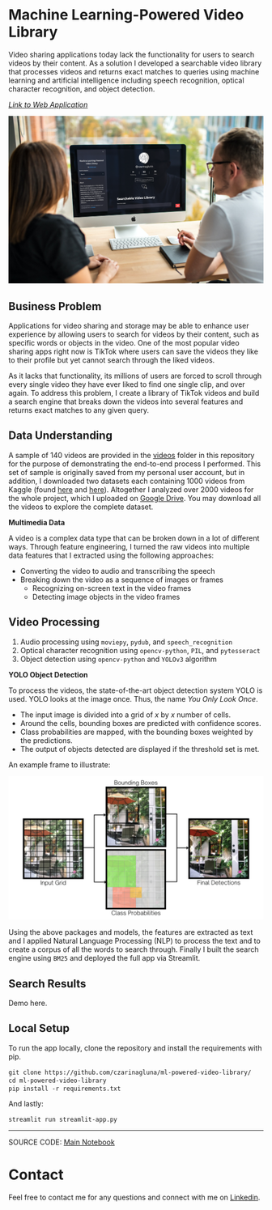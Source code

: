 # Machine Learning-Powered Video Library

Video sharing applications today lack the functionality for users to search videos by their content. As a solution I developed a searchable video library that processes videos and returns exact matches to queries using machine learning and artificial intelligence including speech recognition, optical character recognition, and object detection. 

*[Link to Web Application](https://share.streamlit.io/czarinagluna/ml-powered-video-library/main)*

![](data/images/app.png)

## Business Problem

Applications for video sharing and storage may be able to enhance user experience by allowing users to search for videos by their content, such as specific words or objects in the video. One of the most popular video sharing apps right now is TikTok where users can save the videos they like to their profile but yet cannot search through the liked videos. 

As it lacks that functionality, its millions of users are forced to scroll through every single video they have ever liked to find one single clip, and over again. To address this problem, I create a library of TikTok videos and build a search engine that breaks down the videos into several features and returns exact matches to any given query.

## Data Understanding

A sample of 140 videos are provided in the [videos](https://github.com/czarinagluna/ml-video-library/tree/main/data/videos) folder in this repository for the purpose of demonstrating the end-to-end process I performed. This set of sample is originally saved from my personal user account, but in addition, I downloaded two datasets each containing 1000 videos from Kaggle (found [here](https://www.kaggle.com/datasets/marqueurs404/tiktok-trending-videos) and [here](https://www.kaggle.com/datasets/erikvdven/tiktok-trending-december-2020?select=videos)). Altogether I analyzed over 2000 videos for the whole project, which I uploaded on [Google Drive](https://drive.google.com/drive/folders/1-OMkbBMzBGWH9PVU0ojZACtnFlP3ANbE?usp=sharing). You may download all the videos to explore the complete dataset.

**Multimedia Data**

A video is a complex data type that can be broken down in a lot of different ways. Through feature engineering, I turned the raw videos into multiple data features that I extracted using the following approaches:
- Converting the video to audio and transcribing the speech
- Breaking down the video as a sequence of images or frames
    - Recognizing on-screen text in the video frames
    - Detecting image objects in the video frames

## Video Processing

1. Audio processing using `moviepy`, `pydub`, and `speech_recognition`
2. Optical character recognition using `opencv-python`, `PIL`, and `pytesseract`
3. Object detection using `opencv-python` and `YOLOv3` algorithm

**YOLO Object Detection**

To process the videos, the state-of-the-art object detection system YOLO is used. YOLO looks at the image once. Thus, the name *You Only Look Once*.
- The input image is divided into a grid of *x* by *x* number of cells. 
- Around the cells, bounding boxes are predicted with confidence scores.
- Class probabilities are mapped, with the bounding boxes weighted by the predictions.
- The output of objects detected are displayed if the threshold set is met.

An example frame to illustrate:

![](data/images/YOLO.png)

Using the above packages and models, the features are extracted as text and I applied Natural Language Processing (NLP) to process the text and to create a corpus of all the words to search through. Finally I built the search engine using `BM25` and deployed the full app via Streamlit.

## Search Results

Demo here.


## Local Setup

To run the app locally, clone the repository and install the requirements with pip.

```
git clone https://github.com/czarinagluna/ml-powered-video-library/
cd ml-powered-video-library
pip install -r requirements.txt
```

And lastly:

```
streamlit run streamlit-app.py
```

***

SOURCE CODE: [Main Notebook](https://github.com/czarinagluna/ml-powered-video-library/blob/main/main.ipynb)

# Contact

Feel free to contact me for any questions and connect with me on [Linkedin](https://www.linkedin.com/in/czarinagluna).
